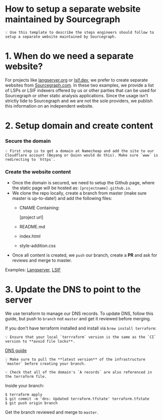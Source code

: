 # How to setup a separate website maintained by Sourcegraph

    💡 Use this template to describe the steps engineers should follow to setup a separate website maintained by Sourcegraph. 

# 1. When do we need a separate website?

For projects like [langserver.org](http://langserver.org) or [lsif.dev](http://lsif.dev), we prefer to create separate websites from 
[Sourcegraph.com](http://sourcegraph.com). In these two examples, we provide a list of LSPs or LSIF indexers offered by us or other parties 
that can be used for Sourcegraph or other static analysis applications. Since the usage isn't strictly tide to Sourcegraph and we are not 
the sole providers, we publish this information on an independent website.

# 2. Setup domain and create content

### Secure the domain

    💡 First step is to get a domain at Namecheap and add the site to our Cloudflare account (Beyang or Quinn would do this). Make sure `www` is redirecting to `https`.

### Create the website content

- Once the domain is secured, we need to setup the Github page, where the static page will be hosted as: `[projectname].github.io`.
- We clone the repo locally, create a branch from master (make sure master is up-to-date!) and add the following files:
    - CNAME
    Containing:

        [project url]

    - README.md
    - index.html
    - style-addition.css
- Once all content is created, we `push` our branch, create a **PR** and ask for reviews and merge to master.

Examples: [Langserver](http://github.com/langserver), [LSIF](http://github.com/lsif)

# 3. Update the DNS to point to the server

We use terraform to manage our DNS records. To update DNS, follow this guide, but push to `branch` not `master` and get it reviewed before merging. 

If you don't have terraform installed and install via ```brew install terraform```:

    💡 Ensure that your local `terrraform` version is the same as the `CI` version to **avoid file locks**.

[DNS guide](../../../../../../infrastructure/blob/master/dns/README.md)

    💡 Make sure to pull the **latest version** of the infrastructure `master` before creating your branch.

    💡 Check that all of the domain's `A records` are also referenced in the terraform file.

Inside your branch:

    $ terraform apply
    $ git commit -m 'dns: Updated terraform.tfstate' terraform.tfstate
    $ git push origin branch

Get the branch reviewed and merge to `master`.
